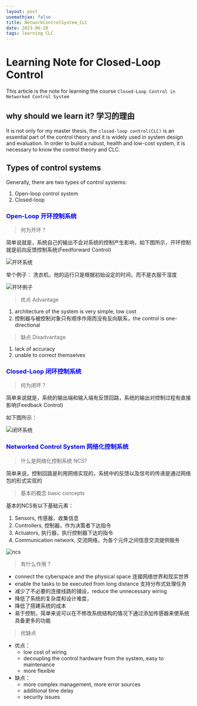 ```yaml
---
layout: post
usemathjax: false
title: NetworkControlSystem_CLC
date: 2023-06-20
tags: learning CLC
---
```


<!--# <span style="color: red;">Computer Network 计算机网络</span>-->

# Learning Note for Closed-Loop Control

This article is the note for learning the course `Closed-Loop Control in Networked Control System`

## why should we learn it? 学习的理由

It is not only for my master thesis, the `closed-loop control(CLC)` is an essential part of the control theory and it is widely used in system design and evaluation. In order to build a rubust, health and low-cost system, it is necessary to know the control theory and CLC.

<!--more-->

## Types of control systems

Generally, there are two types of control systems:
1. Open-loop control system
2. Closed-loop 

### <span style="color: blue;">Open-Loop 开环控制系统</span>

> 何为开环？

简单说就是，系统自己的输出不会对系统的控制产生影响，如下图所示，开环控制就是前向反馈控制系统(Feedforward Control)

![开环系统]({{site.baseurl}}/assets/img/openloopsys.jpg)

举个例子：
洗衣机，他的运行只是根据初始设定的时间，而不是衣服干湿度

![开环例子]({{site.baseurl}}/assets/img/openloopexample.jpg)

> 优点 Advantage
1. architecture of the system is very simple, low cost
2. 控制器与被控制对象只有顺序作用而没有反向联系，the control is one-directional

> 缺点 Disadvantage
1. lack of accuracy
2. unable to correct themselves

### <span style="color: blue;">Closed-Loop 闭环控制系统</span>

> 何为闭环？

简单来说就是，系统的输出端和输入端有反馈回路，系统的输出对控制过程有直接影响(Feedback Control)

如下图所示：

![闭环系统]({{site.baseurl}}/assets/img/closedloopsys.jpg)

### <span style="color: blue;">Networked Control System 网络化控制系统</span>

> 什么是网络化控制系统 NCS?

简单来说，控制回路是利用网络实现的，系统中的反馈以及信号的传递是通过网络包的形式实现的

> 基本的概念 basic concepts

基本的NCS有以下基础元素：
1. Sensors, 传感器，收集信息
2. Controllers, 控制器，作为决策者下达指令
3. Actuators, 执行器，执行控制器下达的指令
4. Communication network, 交流网络，为各个元件之间信息交流提供服务

![ncs]({{site.baseurl}}/assets/img/ncs.jpg)

> 有什么作用？

- connect the cyberspace and the physical space 连接网络世界和现实世界
- enable the tasks to be executed from long distance 支持分布式处理任务
- 减少了不必要的连接线路的铺设，reduce the unnecessary wiring
- 降低了系统的复杂度和设计难度，
- 降低了搭建系统的成本
- 易于控制，简单来说可以在不修改系统结构的情况下通过添加传感器来使系统具备更多的功能

> 优缺点
- 优点：
    - low cost of wiring
    - decoupling the control hardware from the system, easy to maintenance
    - more flexible
- 缺点：
    - more complex management, more error sources
    - additional time delay
    - security issues



